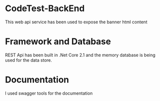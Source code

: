 # CodeTest-BackEnd
This web api service has been used to expose the banner html content

# Framework and Database
REST Api has been built in .Net Core 2.1 and the memory database is being used for the data store.

# Documentation
I used swagger tools for the documentation
